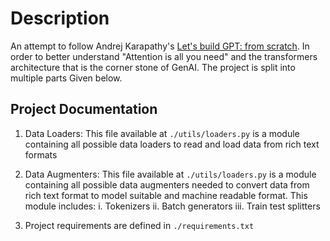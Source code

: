 # Description
An attempt to follow Andrej Karapathy's [Let's build GPT: from scratch](https://www.youtube.com/watch?v=kCc8FmEb1nY). In order to better understand "Attention is all you need" and the transformers architecture that is the corner stone of GenAI. The project is split into multiple parts Given below.

## Project Documentation
1. Data Loaders: This file available at `./utils/loaders.py` is a module containing all possible data loaders to read and load data from rich text formats

2. Data Augmenters: This file available at `./utils/loaders.py` is a module containing all possible data augmenters needed to convert data from rich text format to model suitable and machine readable format. This module includes:
    i. Tokenizers
    ii. Batch generators
    iii. Train test splitters

3. Project requirements are defined in `./requirements.txt`